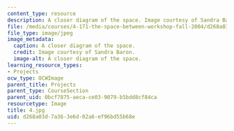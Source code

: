 ```yaml
---
content_type: resource
description: A closer diagram of the space. Image courtesy of Sandra Baron.
file: /media/courses/4-171-the-space-between-workshop-fall-2004/d268a03d7a363e6d02a6ef96bd55b68e_4.jpg
file_type: image/jpeg
image_metadata:
  caption: A closer diagram of the space.
  credit: Image courtesy of Sandra Baron.
  image-alt: A closer diagram of the space.
learning_resource_types:
- Projects
ocw_type: OCWImage
parent_title: Projects
parent_type: CourseSection
parent_uid: 0bcf7875-aeca-ce03-9079-b5bdd8cf84ca
resourcetype: Image
title: 4.jpg
uid: d268a03d-7a36-3e6d-02a6-ef96bd55b68e
---
```

